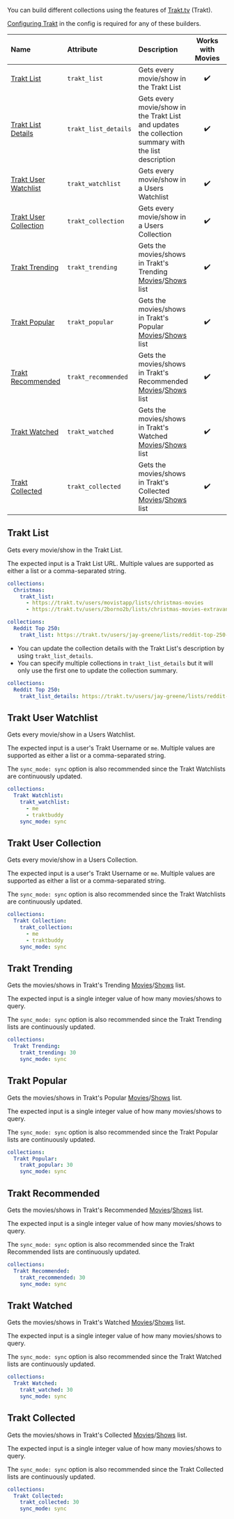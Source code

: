 You can build different collections using the features of [Trakt.tv](https://trakt.tv/) (Trakt). 

[Configuring Trakt](https://github.com/meisnate12/Plex-Meta-Manager/wiki/Trakt-Attributes) in the config is required for any of these builders.

| Name | Attribute | Description | Works with Movies | Works with Shows |
| :--- | :--- | :--- | :---: | :---: |
| [Trakt List](#trakt-list) | `trakt_list` | Gets every movie/show in the Trakt List | :heavy_check_mark: | :heavy_check_mark: |
| [Trakt List Details](#trakt-list) | `trakt_list_details` | Gets every movie/show in the Trakt List and updates the collection summary with the list description | :heavy_check_mark: | :heavy_check_mark: |
| [Trakt User Watchlist](#trakt-user-watchlist) | `trakt_watchlist` | Gets every movie/show in a Users Watchlist | :heavy_check_mark: | :heavy_check_mark: |
| [Trakt User Collection](#trakt-user-collection) | `trakt_collection` | Gets every movie/show in a Users Collection | :heavy_check_mark: | :heavy_check_mark: |
| [Trakt Trending](#trakt-trending) | `trakt_trending` | Gets the movies/shows in Trakt's Trending [Movies](https://trakt.tv/movies/trending)/[Shows](https://trakt.tv/shows/trending) list | :heavy_check_mark: | :heavy_check_mark: | 
| [Trakt Popular](#trakt-popular) | `trakt_popular` | Gets the movies/shows in Trakt's Popular [Movies](https://trakt.tv/movies/popular)/[Shows](https://trakt.tv/shows/popular) list | :heavy_check_mark: | :heavy_check_mark: | 
| [Trakt Recommended](#trakt-recommended) | `trakt_recommended` | Gets the movies/shows in Trakt's Recommended [Movies](https://trakt.tv/movies/recommended/weekly)/[Shows](https://trakt.tv/shows/recommended/weekly) list | :heavy_check_mark: | :heavy_check_mark: | 
| [Trakt Watched](#trakt-watched) | `trakt_watched` | Gets the movies/shows in Trakt's Watched [Movies](https://trakt.tv/movies/watched/weekly)/[Shows](https://trakt.tv/shows/watched/weekly) list | :heavy_check_mark: | :heavy_check_mark: | 
| [Trakt Collected](#trakt-collected) | `trakt_collected` | Gets the movies/shows in Trakt's Collected [Movies](https://trakt.tv/movies/collected/weekly)/[Shows](https://trakt.tv/shows/collected/weekly) list | :heavy_check_mark: | :heavy_check_mark: | 

## Trakt List
Gets every movie/show in the Trakt List.

The expected input is a Trakt List URL. Multiple values are supported as either a list or a comma-separated string.

```yaml
collections:
  Christmas:
    trakt_list:
      - https://trakt.tv/users/movistapp/lists/christmas-movies
      - https://trakt.tv/users/2borno2b/lists/christmas-movies-extravanganza
```
```yaml
collections:
  Reddit Top 250:
    trakt_list: https://trakt.tv/users/jay-greene/lists/reddit-top-250-2019-edition
```

* You can update the collection details with the Trakt List's description by using `trakt_list_details`.
* You can specify multiple collections in `trakt_list_details` but it will only use the first one to update the collection summary.

```yaml
collections:
  Reddit Top 250:
    trakt_list_details: https://trakt.tv/users/jay-greene/lists/reddit-top-250-2019-edition
```

## Trakt User Watchlist
Gets every movie/show in a Users Watchlist.

The expected input is a user's Trakt Username or `me`. Multiple values are supported as either a list or a comma-separated string.

The `sync_mode: sync` option is also recommended since the Trakt Watchlists are continuously updated.

```yaml
collections:
  Trakt Watchlist:
    trakt_watchlist:
      - me
      - traktbuddy
    sync_mode: sync
```

## Trakt User Collection
Gets every movie/show in a Users Collection.

The expected input is a user's Trakt Username or `me`. Multiple values are supported as either a list or a comma-separated string.

The `sync_mode: sync` option is also recommended since the Trakt Watchlists are continuously updated.

```yaml
collections:
  Trakt Collection:
    trakt_collection:
      - me
      - traktbuddy
    sync_mode: sync
```

## Trakt Trending
Gets the movies/shows in Trakt's Trending [Movies](https://trakt.tv/movies/trending)/[Shows](https://trakt.tv/shows/trending) list.

The expected input is a single integer value of how many movies/shows to query. 

The `sync_mode: sync` option is also recommended since the Trakt Trending lists are continuously updated.

```yaml
collections:
  Trakt Trending:
    trakt_trending: 30
    sync_mode: sync
```

## Trakt Popular
Gets the movies/shows in Trakt's Popular [Movies](https://trakt.tv/movies/popular)/[Shows](https://trakt.tv/shows/popular) list.

The expected input is a single integer value of how many movies/shows to query. 

The `sync_mode: sync` option is also recommended since the Trakt Popular lists are continuously updated.

```yaml
collections:
  Trakt Popular:
    trakt_popular: 30
    sync_mode: sync
```

## Trakt Recommended
Gets the movies/shows in Trakt's Recommended [Movies](https://trakt.tv/movies/recommended/weekly)/[Shows](https://trakt.tv/shows/recommended/weekly) list.

The expected input is a single integer value of how many movies/shows to query. 

The `sync_mode: sync` option is also recommended since the Trakt Recommended lists are continuously updated.

```yaml
collections:
  Trakt Recommended:
    trakt_recommended: 30
    sync_mode: sync
```

## Trakt Watched
Gets the movies/shows in Trakt's Watched [Movies](https://trakt.tv/movies/watched/weekly)/[Shows](https://trakt.tv/shows/watched/weekly) list.

The expected input is a single integer value of how many movies/shows to query. 

The `sync_mode: sync` option is also recommended since the Trakt Watched lists are continuously updated.

```yaml
collections:
  Trakt Watched:
    trakt_watched: 30
    sync_mode: sync
```

## Trakt Collected
Gets the movies/shows in Trakt's Collected [Movies](https://trakt.tv/movies/collected/weekly)/[Shows](https://trakt.tv/shows/collected/weekly) list.

The expected input is a single integer value of how many movies/shows to query. 

The `sync_mode: sync` option is also recommended since the Trakt Collected lists are continuously updated.

```yaml
collections:
  Trakt Collected:
    trakt_collected: 30
    sync_mode: sync
```
